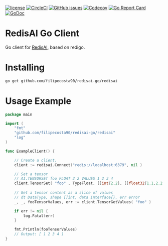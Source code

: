 [![license](https://img.shields.io/github/license/RediSearch/redisearch-go.svg)](https://github.com/filipecosta90/redisai-go)
[![CircleCI](https://circleci.com/gh/filipecosta90/redisai-go/tree/master.svg?style=svg)](https://circleci.com/gh/filipecosta90/redisai-go/tree/master)
[![GitHub issues](https://img.shields.io/github/release/filipecosta90/redisai-go.svg)](https://github.com/filipecosta90/redisai-go/releases/latest)
[![Codecov](https://codecov.io/gh/filipecosta90/redisai-go/branch/master/graph/badge.svg)](https://codecov.io/gh/filipecosta90/redisai-go)
[![Go Report Card](https://goreportcard.com/badge/github.com/filipecosta90/redisai-go)](https://goreportcard.com/report/github.com/filipecosta90/redisai-go)
[![GoDoc](https://godoc.org/github.com/filipecosta90/redisai-go?status.svg)](https://godoc.org/github.com/filipecosta90/redisai-go)

# RedisAI Go Client

Go client for [RedisAI](http://redisai.io), based on redigo.

# Installing 

```sh
go get github.com/filipecosta90/redisai-go/redisai
```

# Usage Example

```go
package main

import (
    "fmt"
    "github.com/filipecosta90/redisai-go/redisai"
    "log"
)

func ExampleClient() {

	// Create a client. 
	client := redisai.Connect("redis://localhost:6379", nil )

	// Set a tensor
	// AI.TENSORSET foo FLOAT 2 2 VALUES 1 2 3 4
	client.TensorSet( "foo" , TypeFloat, []int{2,2}, []float32{1.1,2.2,3.3,4.4} )
	
	// Get a tensor content as a slice of values
    // dt DataType, shape []int, data interface{}, err error
    _, _, fooTensorValues, err := client.TensorGetValues( "foo" )

	if err != nil {
		log.Fatal(err)
	}

	fmt.Println(fooTensorValues)
	// Output: [ 1 2 3 4 ]
}
```
